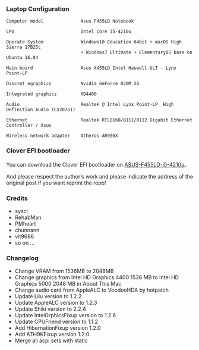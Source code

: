 ### Laptop Configuration

```
Computer model              Asus F455LD Notebook

CPU                         Intel Core i5-4210u

Operate System              Windows10 Education 64bit + macOS High Sierra 17B25c
                            + Windows7 Ultimate + ElementaryOS base on Ubuntu 16.04

Main board                  Asus X455LD Intel Haswell-ULT - Lynx Point-LP

Discret egraphics           Nvidia GeForce 820M 2G 

Integrated graphics         HD4400

Audio                       Realtek @ Intel Lynx Point-LP  High Definition Audio (CX20751)

Ethernet                    Realtek RTL8168/8111/8112 Gigabit Ethernet Controller / Asus

Wireless network adapter    Atheros AR956X
```

### Clover EFI bootloader
You can download the Clover EFI bootloader on [ASUS-F455LD-i5-4210u](https://github.com/athlonreg/ASUS-F455LD-i5-4210u/releases)。
    
And please respect the author’s work and please indicate the address of the original post if you want reprint the repo!

### Credits
- syscl
- RehabMan
- PMheart
- chunnann
- vit9696
- so on ...

### Changelog
- Change VRAM from 1536MB to 2048MB
- Change graphics from Intel HD Graphics 4400 1536 MB to Intel HD Graphics 5000 2048 MB in About This Mac
- Change audio card from AppleALC to VoodooHDA by hotpatch
- Update Lilu version to 1.2.2
- Update AppleALC version to 1.2.3
- Update Shiki version to 2.2.4
- Update IntelGrphicsFixup version to 1.2.6
- Update CPUFriend version to 1.1.2
- Add HibernationFixup version 1.2.0
- Add ATH9KFixup version 1.2.0
- Merge all acpi sets with static


